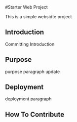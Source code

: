 #Starter Web Project

 This is a simple websidte project

## Introduction

Committing Introduction

## Purpose

purpose paragraph update

## Deployment

deployment paragraph

## How To Contribute